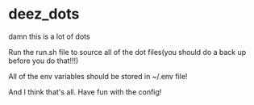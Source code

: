 # deez_dots
damn this is a lot of dots

Run the run.sh file to source all of the dot files(you should do a back up before you do that!!!)

All of the env variables should be stored in ~/.env file!

And I think that's all. Have fun with the config!
